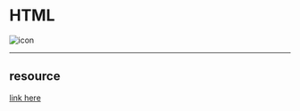 # HTML
![icon](http://files.softicons.com/download/web-icons/html5-icons-by-iconshock/png/512/logo.png)
___

## resource
[link here](https://www.w3schools.com/html/)
